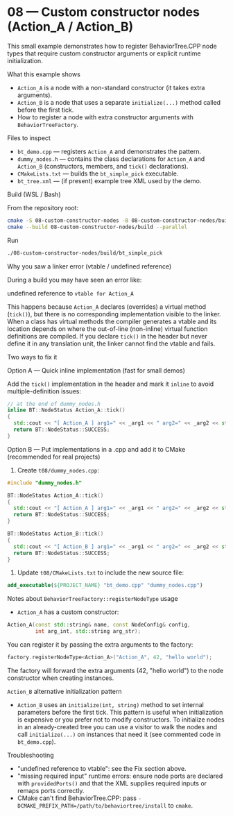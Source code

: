 # 08 — Custom constructor nodes (Action_A / Action_B)

This small example demonstrates how to register BehaviorTree.CPP node types that require custom constructor arguments or explicit runtime initialization.

What this example shows

- `Action_A` is a node with a non-standard constructor (it takes extra arguments).
- `Action_B` is a node that uses a separate `initialize(...)` method called before the first tick.
- How to register a node with extra constructor arguments with `BehaviorTreeFactory`.

Files to inspect

- `bt_demo.cpp` — registers `Action_A` and demonstrates the pattern.
- `dummy_nodes.h` — contains the class declarations for `Action_A` and `Action_B` (constructors, members, and `tick()` declarations).
- `CMakeLists.txt` — builds the `bt_simple_pick` executable.
- `bt_tree.xml` — (if present) example tree XML used by the demo.

Build (WSL / Bash)

From the repository root:

```bash
cmake -S 08-custom-constructor-nodes -B 08-custom-constructor-nodes/build
cmake --build 08-custom-constructor-nodes/build --parallel
```

Run

```bash
./08-custom-constructor-nodes/build/bt_simple_pick
```

Why you saw a linker error (vtable / undefined reference)

During a build you may have seen an error like:

  undefined reference to `vtable for Action_A`

This happens because `Action_A` declares (overrides) a virtual method (`tick()`), but there is no corresponding implementation visible to the linker. When a class has virtual methods the compiler generates a vtable and its location depends on where the out-of-line (non-inline) virtual function definitions are compiled. If you declare `tick()` in the header but never define it in any translation unit, the linker cannot find the vtable and fails.

Two ways to fix it

Option A — Quick inline implementation (fast for small demos)

Add the `tick()` implementation in the header and mark it `inline` to avoid multiple-definition issues:

```cpp
// at the end of dummy_nodes.h
inline BT::NodeStatus Action_A::tick()
{
  std::cout << "[ Action_A ] arg1=" << _arg1 << " arg2=" << _arg2 << std::endl;
  return BT::NodeStatus::SUCCESS;
}
```

Option B — Put implementations in a .cpp and add it to CMake (recommended for real projects)

1. Create `t08/dummy_nodes.cpp`:

```cpp
#include "dummy_nodes.h"

BT::NodeStatus Action_A::tick()
{
  std::cout << "[ Action_A ] arg1=" << _arg1 << " arg2=" << _arg2 << std::endl;
  return BT::NodeStatus::SUCCESS;
}

BT::NodeStatus Action_B::tick()
{
  std::cout << "[ Action_B ] arg1=" << _arg1 << " arg2=" << _arg2 << std::endl;
  return BT::NodeStatus::SUCCESS;
}
```

1. Update `t08/CMakeLists.txt` to include the new source file:

```cmake
add_executable(${PROJECT_NAME} "bt_demo.cpp" "dummy_nodes.cpp")
```

Notes about `BehaviorTreeFactory::registerNodeType` usage

- `Action_A` has a custom constructor:

```cpp
Action_A(const std::string& name, const NodeConfig& config,
         int arg_int, std::string arg_str);
```

You can register it by passing the extra arguments to the factory:

```cpp
factory.registerNodeType<Action_A>("Action_A", 42, "hello world");
```

The factory will forward the extra arguments (42, "hello world") to the node constructor when creating instances.

`Action_B` alternative initialization pattern

- `Action_B` uses an `initialize(int, string)` method to set internal parameters before the first tick. This pattern is useful when initialization is expensive or you prefer not to modify constructors. To initialize nodes in an already-created tree you can use a visitor to walk the nodes and call `initialize(...)` on instances that need it (see commented code in `bt_demo.cpp`).

Troubleshooting

- "undefined reference to vtable": see the Fix section above.
- "missing required input" runtime errors: ensure node ports are declared with `providedPorts()` and that the XML supplies required inputs or remaps ports correctly.
- CMake can't find BehaviorTree.CPP: pass `-DCMAKE_PREFIX_PATH=/path/to/behaviortree/install` to `cmake`.
